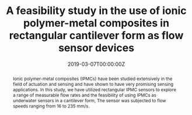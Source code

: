 ---
title: "A feasibility study in the use of ionic polymer-metal composites in rectangular cantilever form as flow sensor devices"
authors:
- admin
- Tyler Stalbaum
- Kwang J Kim
date: "2019-03-07T00:00:00Z"
# doi: "https://doi.org/10.1007/978-3-030-50476-2_6"

# Schedule page publish date (NOT publication's date).
publishDate: "2019-03-07T00:00:00Z"

# Publication type.
# Legend: 0 = Uncategorized; 1 = Conference paper; 2 = Journal article;
# 3 = Preprint / Working Paper; 4 = Report; 5 = Book; 6 = Book section;
# 7 = Thesis; 8 = Patent
publication_types: ["1"]

# Publication name and optional abbreviated publication name.
publication: In *Proc. SPIE 10966, Electroactive Polymer Actuators and Devices (EAPAD) XXI*
publication_short:

abstract: Ionic polymer-metal composites (IPMCs) have been studied extensively in the field of actuation and sensing and have shown to have very promising sensing applications. In this study, we have utilized rectangular IPMC sensors to explore a range of measurable flow rates and the feasibility of using IPMCs as underwater sensors in a cantilever form, The sensor was subjected to flow speeds ranging from 16 to 235 mm/s. 

# Summary. An optional shortened abstract.
# summary: Book chapter discusing the current advances and implementation of the IPMC-based artificial muscles. This includes an overview of the material and fabrication techniques, examples of bioinspired actuator and sensor designs, utilization of shape memory properties and segmented electrodes for more complex actuation, as well as the application and performance of fabricated devices in underwater environments.

tags:
- IPMC
- Electroactive-Polymer
- Soft-Robotics
- Sensing 
featured: true

#links:
#- name: ""
#  url: 
# url_pdf: 
# url_code: '#'
# url_dataset: '#'
url_poster: 'https://nminaian.github.io/Website/media/SPIE_Images/minaian_spie_2019.png'
# url_project: '#'
# url_slides: '#'
# url_source: '#'
# url_video: '#'

# Featured image
# To use, add an image named `featured.jpg/png` to your page's folder. 
image:
  caption: ''
  focal_point: "Center"
  # Options: Smart, Center, TopLeft, Top, TopRight, Left, Right, BottomLeft, Bottom, BottomRight
  preview_only: false

# Associated Projects (optional).
#   Associate this publication with one or more of your projects.
#   Simply enter your project's folder or file name without extension.
#   E.g. `internal-project` references `content/project/internal-project/index.md`.
#   Otherwise, set `projects: []`.
projects:
- internal-project

# Slides (optional).
#   Associate this publication with Markdown slides.
#   Simply enter your slide deck's filename without extension.
#   E.g. `slides: "example"` references `content/slides/example/index.md`.
#   Otherwise, set `slides: ""`.
slides: example
---